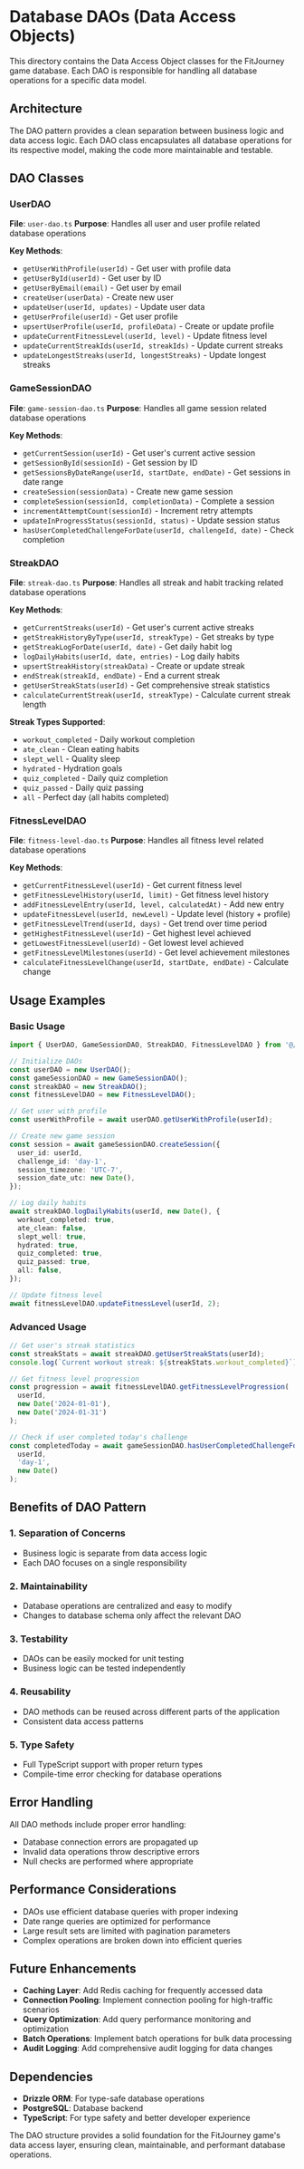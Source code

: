 # Database DAOs (Data Access Objects)

This directory contains the Data Access Object classes for the FitJourney game database. Each DAO is responsible for handling all database operations for a specific data model.

## Architecture

The DAO pattern provides a clean separation between business logic and data access logic. Each DAO class encapsulates all database operations for its respective model, making the code more maintainable and testable.

## DAO Classes

### UserDAO
**File**: `user-dao.ts`
**Purpose**: Handles all user and user profile related database operations

**Key Methods**:
- `getUserWithProfile(userId)` - Get user with profile data
- `getUserById(userId)` - Get user by ID
- `getUserByEmail(email)` - Get user by email
- `createUser(userData)` - Create new user
- `updateUser(userId, updates)` - Update user data
- `getUserProfile(userId)` - Get user profile
- `upsertUserProfile(userId, profileData)` - Create or update profile
- `updateCurrentFitnessLevel(userId, level)` - Update fitness level
- `updateCurrentStreakIds(userId, streakIds)` - Update current streaks
- `updateLongestStreaks(userId, longestStreaks)` - Update longest streaks

### GameSessionDAO
**File**: `game-session-dao.ts`
**Purpose**: Handles all game session related database operations

**Key Methods**:
- `getCurrentSession(userId)` - Get user's current active session
- `getSessionById(sessionId)` - Get session by ID
- `getSessionsByDateRange(userId, startDate, endDate)` - Get sessions in date range
- `createSession(sessionData)` - Create new game session
- `completeSession(sessionId, completionData)` - Complete a session
- `incrementAttemptCount(sessionId)` - Increment retry attempts
- `updateInProgressStatus(sessionId, status)` - Update session status
- `hasUserCompletedChallengeForDate(userId, challengeId, date)` - Check completion

### StreakDAO
**File**: `streak-dao.ts`
**Purpose**: Handles all streak and habit tracking related database operations

**Key Methods**:
- `getCurrentStreaks(userId)` - Get user's current active streaks
- `getStreakHistoryByType(userId, streakType)` - Get streaks by type
- `getStreakLogForDate(userId, date)` - Get daily habit log
- `logDailyHabits(userId, date, entries)` - Log daily habits
- `upsertStreakHistory(streakData)` - Create or update streak
- `endStreak(streakId, endDate)` - End a current streak
- `getUserStreakStats(userId)` - Get comprehensive streak statistics
- `calculateCurrentStreak(userId, streakType)` - Calculate current streak length

**Streak Types Supported**:
- `workout_completed` - Daily workout completion
- `ate_clean` - Clean eating habits
- `slept_well` - Quality sleep
- `hydrated` - Hydration goals
- `quiz_completed` - Daily quiz completion
- `quiz_passed` - Daily quiz passing
- `all` - Perfect day (all habits completed)

### FitnessLevelDAO
**File**: `fitness-level-dao.ts`
**Purpose**: Handles all fitness level related database operations

**Key Methods**:
- `getCurrentFitnessLevel(userId)` - Get current fitness level
- `getFitnessLevelHistory(userId, limit)` - Get fitness level history
- `addFitnessLevelEntry(userId, level, calculatedAt)` - Add new entry
- `updateFitnessLevel(userId, newLevel)` - Update level (history + profile)
- `getFitnessLevelTrend(userId, days)` - Get trend over time period
- `getHighestFitnessLevel(userId)` - Get highest level achieved
- `getLowestFitnessLevel(userId)` - Get lowest level achieved
- `getFitnessLevelMilestones(userId)` - Get level achievement milestones
- `calculateFitnessLevelChange(userId, startDate, endDate)` - Calculate change

## Usage Examples

### Basic Usage
```typescript
import { UserDAO, GameSessionDAO, StreakDAO, FitnessLevelDAO } from '@/lib/db/daos';

// Initialize DAOs
const userDAO = new UserDAO();
const gameSessionDAO = new GameSessionDAO();
const streakDAO = new StreakDAO();
const fitnessLevelDAO = new FitnessLevelDAO();

// Get user with profile
const userWithProfile = await userDAO.getUserWithProfile(userId);

// Create new game session
const session = await gameSessionDAO.createSession({
  user_id: userId,
  challenge_id: 'day-1',
  session_timezone: 'UTC-7',
  session_date_utc: new Date(),
});

// Log daily habits
await streakDAO.logDailyHabits(userId, new Date(), {
  workout_completed: true,
  ate_clean: false,
  slept_well: true,
  hydrated: true,
  quiz_completed: true,
  quiz_passed: true,
  all: false,
});

// Update fitness level
await fitnessLevelDAO.updateFitnessLevel(userId, 2);
```

### Advanced Usage
```typescript
// Get user's streak statistics
const streakStats = await streakDAO.getUserStreakStats(userId);
console.log(`Current workout streak: ${streakStats.workout_completed}`);

// Get fitness level progression
const progression = await fitnessLevelDAO.getFitnessLevelProgression(
  userId, 
  new Date('2024-01-01'), 
  new Date('2024-01-31')
);

// Check if user completed today's challenge
const completedToday = await gameSessionDAO.hasUserCompletedChallengeForDate(
  userId, 
  'day-1', 
  new Date()
);
```

## Benefits of DAO Pattern

### 1. **Separation of Concerns**
- Business logic is separate from data access logic
- Each DAO focuses on a single responsibility

### 2. **Maintainability**
- Database operations are centralized and easy to modify
- Changes to database schema only affect the relevant DAO

### 3. **Testability**
- DAOs can be easily mocked for unit testing
- Business logic can be tested independently

### 4. **Reusability**
- DAO methods can be reused across different parts of the application
- Consistent data access patterns

### 5. **Type Safety**
- Full TypeScript support with proper return types
- Compile-time error checking for database operations

## Error Handling

All DAO methods include proper error handling:
- Database connection errors are propagated up
- Invalid data operations throw descriptive errors
- Null checks are performed where appropriate

## Performance Considerations

- DAOs use efficient database queries with proper indexing
- Date range queries are optimized for performance
- Large result sets are limited with pagination parameters
- Complex operations are broken down into efficient queries

## Future Enhancements

- **Caching Layer**: Add Redis caching for frequently accessed data
- **Connection Pooling**: Implement connection pooling for high-traffic scenarios
- **Query Optimization**: Add query performance monitoring and optimization
- **Batch Operations**: Implement batch operations for bulk data processing
- **Audit Logging**: Add comprehensive audit logging for data changes

## Dependencies

- **Drizzle ORM**: For type-safe database operations
- **PostgreSQL**: Database backend
- **TypeScript**: For type safety and better developer experience

The DAO structure provides a solid foundation for the FitJourney game's data access layer, ensuring clean, maintainable, and performant database operations.
